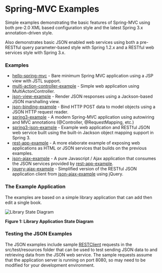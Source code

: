 Spring-MVC Examples
===================

Simple examples demonstrating the basic features of Spring-MVC using both pre-2.0 XML based configuration style
and the latest Spring 3.x annotation-driven style.

Also demonstrates basic JSON enabled web services using both a pre-RESTful query parameter-based style with Spring 1.2.x 
and a RESTful web services style with Spring 3.x.

### Examples

* [hello-spring-mvc](https://github.com/jfarr/spring-mvc-examples/tree/master/hello-spring-mvc) - Bare minimum Spring MVC application using a JSP view with JSTL support.
* [multi-action-controller-example](https://github.com/jfarr/spring-mvc-examples/tree/master/multi-action-controller-example) - Simple web application using MultiActonController.
* [json-view-example](https://github.com/jfarr/spring-mvc-examples/tree/master/json-view-example) - Render JSON responses using a Jackson-based JSON marshalling view.
* [json-binding-example](https://github.com/jfarr/spring-mvc-examples/tree/master/json-binding-example) - Bind HTTP POST data to model objects using a JSON HTTP request reader.
* [spring3-example](https://github.com/jfarr/spring-mvc-examples/tree/master/spring3-example) - A modern Spring-MVC application using autowiring and MVC annotations (@Controller, @RequestMapping, etc.)
* [spring3-json-example](https://github.com/jfarr/spring-mvc-examples/tree/master/spring3-json-example) - Example web application and RESTful JSON web service built using the built-in Jackson object mapping support in Spring 3.
* [rest-app-example](https://github.com/jfarr/spring-mvc-examples/tree/master/rest-app-example) - A more elaborate example of exposing web applications as HTML or JSON services that builds on the previous examples.
* [json-ajax-example](https://github.com/jfarr/spring-mvc-examples/tree/master/json-ajax-example) - A pure Javascript / Ajax application that consumes the JSON services provided by [rest-app-example](https://github.com/jfarr/spring-mvc-examples/tree/master/rest-app-example).  
* [jquery-ajax-example](https://github.com/jfarr/spring-mvc-examples/tree/master/jquery-ajax-example) - Simplified version of the RESTful JSON application client from [json-ajax-example](https://github.com/jfarr/spring-mvc-examples/tree/master/json-ajax-example) using jQuery.    

### The Example Application

The examples are based on a simple library application that can add then edit a single book.

![Library State Diagram](https://github.com/jfarr/spring-mvc-examples/raw/master/src/site/library_state_diagram.png)

**Figure 1: Library Application State Diagram**

### Testing the JSON Examples

The JSON examples include sample [RESTClient](http://code.google.com/p/rest-client/) requests in the src/test/resources 
folder that can be used to test sending JSON data to and retrieving data from the JSON web service. The sample requests
assume that the application server is running on port 8080, so may need to be modified for your development environment.
